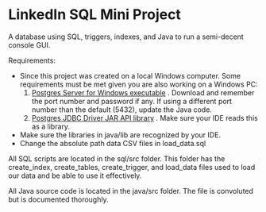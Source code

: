 # LinkedIn SQL Mini Project
 A database using SQL, triggers, indexes, and Java to run a semi-decent console GUI.
 
 Requirements:
 - Since this project was created on a local Windows computer. Some requirements must be met given you are also working on a Windows PC: <br>
    1. [Postgres Server for Windows executable](https://link-url-here.org) . Download and remember the port number and password if any. If using a different port number than the default (5432), update the Java code.
    2. [Postgres JDBC Driver JAR API library](https://jdbc.postgresql.org/download/postgresql-42.3.3.jar) . Make sure your IDE reads this as a library.
 - Make sure the libraries in java/lib are recognized by your IDE.
 - Change the absolute path data CSV files in load_data.sql 
 
 All SQL scripts are located in the sql/src folder. This folder has the create_index, create_tables, create_trigger, and load_data files used to load our data and be able to use it effectively.
 
 All Java source code is located in the java/src folder. The file is convoluted but is documented thoroughly. 
 
 
